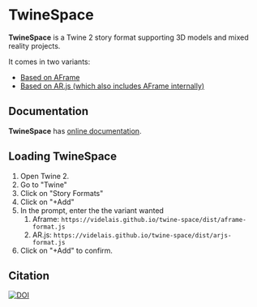 # TwineSpace

**TwineSpace** is a Twine 2 story format supporting 3D models and mixed reality projects.

It comes in two variants:

* [Based on AFrame](https://aframe.io/)
* [Based on AR.js (which also includes AFrame internally)](https://github.com/AR-js-org/AR.js)

## Documentation

**TwineSpace** has [online documentation](https://videlais.github.io/twine-space/#/).

## Loading TwineSpace

1. Open Twine 2.
2. Go to "Twine"
3. Click on "Story Formats"
4. Click on "+Add"
5. In the prompt, enter the the variant wanted
   1. Aframe: `https://videlais.github.io/twine-space/dist/aframe-format.js`
   2. AR.js: `https://videlais.github.io/twine-space/dist/arjs-format.js`
6. Click on "+Add" to confirm.

## Citation

[![DOI](https://zenodo.org/badge/DOI/10.5281/zenodo.6915351.svg)](https://doi.org/10.5281/zenodo.6915351)
